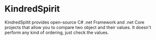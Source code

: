 # KindredSpirit


KindredSpitit provides open-source C# .net Framework and .net Core projects that allow you to compare two object and their values.
It doesn't perform any kind of ordering, just check the values.
